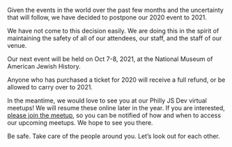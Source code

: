 Given the events in the world over the past few months and the uncertainty that will follow, we have decided to postpone our 2020 event to 2021.

We have not come to this decision easily. We are doing this in the spirit of maintaining the safety of all of our attendees, our staff, and the staff of our venue.

Our next event will be held on Oct 7-8, 2021, at the National Museum of American Jewish History.

Anyone who has purchased a ticket for 2020 will receive a full refund, or be allowed to carry over to 2021.

In the meantime, we would love to see you at our Philly JS Dev virtual meetups! We will resume these online later in the year. If you are interested, [please join the meetup](http://meetu.ps/c/Y4nH/C4mXf/f), so you can be notified of how and when to access our upcoming meetups. We hope to see you there.

Be safe. Take care of the people around you. Let’s look out for each other.
